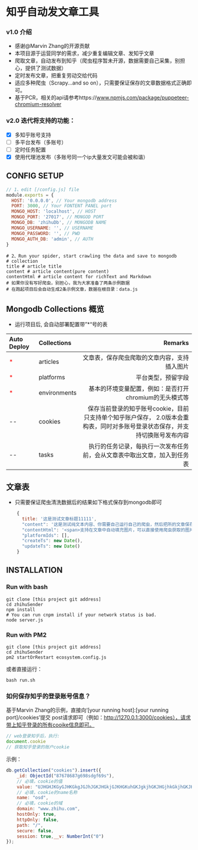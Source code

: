 # 知乎自动发文章工具
### v1.0 介绍
- 感谢@Marvin Zhang的开源贡献
- 本项目源于运营同学的需求，减少重复编辑文章、发知乎文章
- 爬取文章，自动发布到知乎（爬虫程序暂未开源，数据需要自己采集，别担心，提供了测试数据）
- 定时发布文章，把重复劳动交给代码
- 适应多种爬虫（Scrapy...and so on），只需要保证保存的文章数据格式正确即可。
- 基于PCR，相关的api请参考https://www.npmjs.com/package/puppeteer-chromium-resolver

### v2.0 迭代将支持的功能：
-[x] 多知乎账号支持
-[ ] 多平台发布（多账号）
-[ ] 定时任务配置
-[x] 使用代理池发布（多账号同一个ip大量发文可能会被和谐）

## CONFIG SETUP
```js
// 1、edit [/config.js] file 
module.exports = {
  HOST: '0.0.0.0', // Your mongodb address
  PORT: 3000, // Your FONTENT PANEL port
  MONGO_HOST: 'localhost', // HOST
  MONGO_PORT: '27017', // MONGOD PORT
  MONGO_DB: 'zhihuDb', // MONGODB NAME
  MONGO_USERNAME: '', // USERNAME
  MONGO_PASSWORD: '', // PWD
  MONGO_AUTH_DB: 'admin', // AUTH
}
```
```shell
# 2、Run your spider, start crawling the data and save to mongodb
# collection 
title # article title
content # article content(pure content)
contentHtml # article content for richText and Markdown
# 如果你没有写好爬虫，别担心，我为大家准备了两条示例数据
# 在跑起项目后会自动生成2条示例文章，数据在根目录：data.js
```

## Mongodb Collections 概览
- 运行项目后, 会自动部署配置带”*“号的表

|Auto Deploy| Collections      |    Remarks |
|:------| :-------- | --------: |
|<font color="red">*</font>| articles  | 文章表，保存爬虫爬取的文章内容，支持插入图片 |
|<font color="red">*</font>| platforms  | 平台类型，预留字段 |
|<font color="red">*</font>| environments  | 基本的环境变量配置，例如：是否打开chromium的无头模式等 |
|--| cookies  | 保存当前登录的知乎账号cookie，目前只支持单个知乎账户保存， 2.0版本会重构表，同时对多账号登录状态保存，并支持切换账号发布内容 |
|--| tasks  | 执行的任务记录，每执行一次发布任务前，会从文章表中取出文章，加入到任务表 |

## 文章表
- 只需要保证爬虫清洗数据后的结果如下格式保存到mongodb即可
```js
    {
      title: '这是测试文章标题11111',
      "content": '这是测试纯文本内容、你需要自己运行自己的爬虫，然后把所的文章保存在mongodb的articles collections 中，定时任务会根据设置的时间执行发布任务...',
      "contentHtml": '<span>支持在文章中自动填充图片，可以直接使用爬虫获取的图片，也可以转存到自己的oss或者七牛云中。</span><h1>这是测试文本内容</h1><p>你需要自己运行自己的爬虫，</p><p>然后把所的文章保存在mongodb的articles collections 中</p><p>定时任务会根据设置的时间执行发布任务...</p>',
      "platformIds": [],
      "createTs": new Date(),
      "updateTs": new Date()
    }
```
## INSTALLATION
### Run with bash
```shell
git clone [this project git address]
cd zhihuSender
npm install
# You can run cnpm install if your network status is bad.
node server.js
```
### Run with PM2
```shell
git clone [this project git address]
cd zhihuSender
pm2 startOrRestart ecosystem.config.js
```
或者直接运行：
```shell
bash run.sh
```
### 如何保存知乎的登录账号信息？
基于Marvin Zhang的示例，直接向‘[your running host]:[your running port]/cookies’提交
post请求即可（例如：http://1270.0.1:3000/cookies），请求带上知乎登录的所有cooike信息即可。
```js
// web登录知乎后，执行:
document.cookie
// 获取知乎登录的账户cookie
```
示例：
```js
db.getCollection("cookies").insert({
    _id: ObjectId("87678687g698sdgf69s"),
    // 必填，cookie的值
    value: "UJHGHJKGyGJHKGkgJGJhJGKJHGkjGJKHGKuhGKJgkjhGKJHGjhkGkjhGKJHg5c=",
    // 必填，cookie的name名称
    name: "osd",
    // 必填，cookie的域
    domain: "www.zhihu.com", 
    hostOnly: true,
    httpOnly: false,
    path: "/",
    secure: false,
    session: true,__v: NumberInt("0")
});

```
